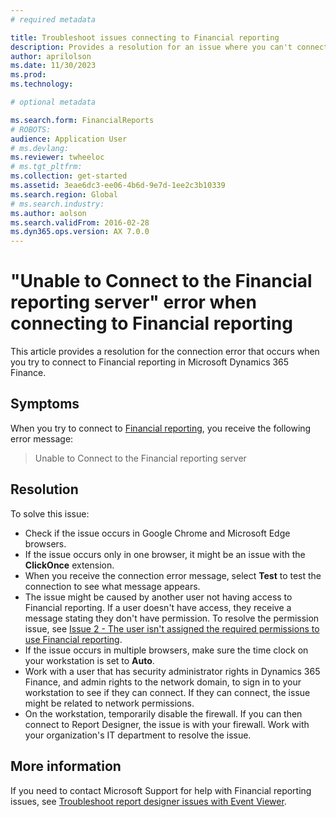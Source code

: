 ```yaml
---
# required metadata

title: Troubleshoot issues connecting to Financial reporting
description: Provides a resolution for an issue where you can't connect to Financial reporting in Microsoft Dynamics 365 Finance.
author: aprilolson
ms.date: 11/30/2023
ms.prod: 
ms.technology: 

# optional metadata

ms.search.form: FinancialReports
# ROBOTS: 
audience: Application User
# ms.devlang: 
ms.reviewer: twheeloc
# ms.tgt_pltfrm: 
ms.collection: get-started
ms.assetid: 3eae6dc3-ee06-4b6d-9e7d-1ee2c3b10339
ms.search.region: Global
# ms.search.industry: 
ms.author: aolson
ms.search.validFrom: 2016-02-28
ms.dyn365.ops.version: AX 7.0.0
---
```

# "Unable to Connect to the Financial reporting server" error when connecting to Financial reporting

This article provides a resolution for the connection error that occurs when you try to connect to Financial reporting in Microsoft Dynamics 365 Finance.

## Symptoms

When you try to connect to [Financial reporting](/dynamics365/finance/general-ledger/financial-reporting-getting-started), you receive the following error message:

> Unable to Connect to the Financial reporting server

## Resolution

To solve this issue:

- Check if the issue occurs in Google Chrome and Microsoft Edge browsers.
- If the issue occurs only in one browser, it might be an issue with the **ClickOnce** extension.
- When you receive the connection error message, select **Test** to test the connection to see what message appears.
- The issue might be caused by another user not having access to Financial reporting. If a user doesn't have access, they receive a message stating they don't have permission. To resolve the permission issue, see [Issue 2 - The user isn't assigned the required permissions to use Financial reporting](issues-open-report-designer.md#issue-2---the-user-isnt-assigned-the-required-permissions-to-use-financial-reporting).
- If the issue occurs in multiple browsers, make sure the time clock on your workstation is set to **Auto**.
- Work with a user that has security administrator rights in Dynamics 365 Finance, and admin rights to the network domain, to sign in to your workstation to see if they can connect. If they can connect, the issue might be related to network permissions.
- On the workstation, temporarily disable the firewall. If you can then connect to Report Designer, the issue is with your firewall. Work with your organization's IT department to resolve the issue.

## More information

If you need to contact Microsoft Support for help with Financial reporting issues, see [Troubleshoot report designer issues with Event Viewer](troubleshoot-report-designer-with-event-viewer.md).
